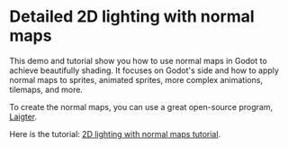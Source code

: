# Detailed 2D lighting with normal maps

This demo and tutorial show you how to use normal maps in Godot to achieve beautifully shading. It focuses on Godot's side and how to apply normal maps to sprites, animated sprites, more complex animations, tilemaps, and more.

To create the normal maps, you can use a great open-source program, [Laigter](https://azagaya.itch.io/laigter).

Here is the tutorial: [2D lighting with normal maps tutorial](https://www.gdquest.com/tutorial/godot/2d/lighting-with-normal-maps/).